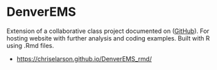# DenverEMS
Extension of a collaborative class project documented on ([GitHub](https://github.com/ChrisELarson/DenverEMS)). For hosting website with further analysis and coding examples.  Built with R using .Rmd files.

- https://chriselarson.github.io/DenverEMS_rmd/
